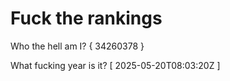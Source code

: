 # Fuck the rankings

Who the hell am I?
{ 34260378 }

What fucking year is it?
[ 2025-05-20T08:03:20Z ]
